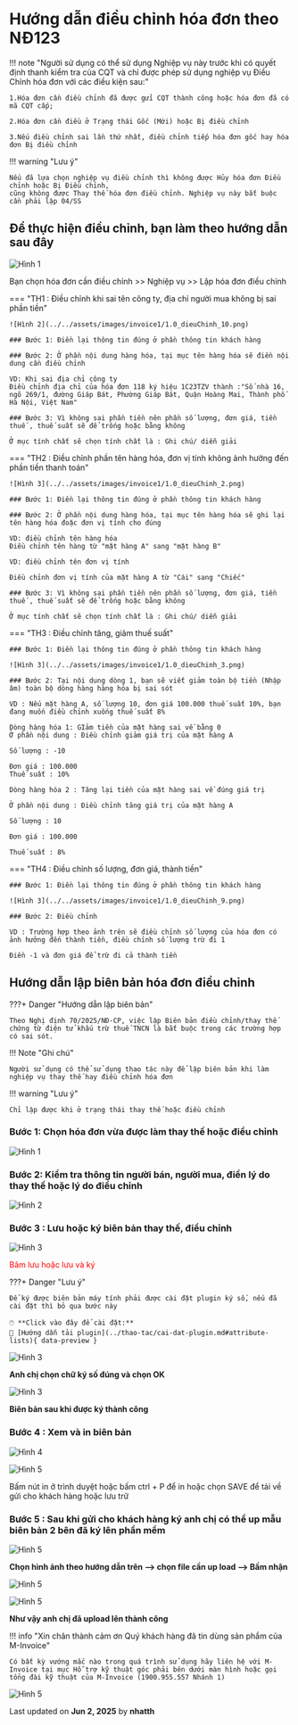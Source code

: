 # **Hướng dẫn điều chỉnh hóa đơn theo NĐ123**

!!! note "Người sử dụng có thể sử dụng Nghiệp vụ này trước khi có quyết định thanh kiểm tra của CQT và chỉ được phép sử dụng nghiệp vụ Điều Chỉnh hóa đơn với các điều kiện sau:"

    1.Hóa đơn cần điều chỉnh đã được gửi CQT thành công hoặc hóa đơn đã có mã CQT cấp;

    2.Hóa đơn cần điều ở Trạng thái Gốc (Mới) hoặc Bị điều chỉnh

    3.Nếu điều chỉnh sai lần thứ nhất, điều chỉnh tiếp hóa đơn gốc hay hóa đơn Bị điều chỉnh

!!! warning "Lưu ý"

    Nếu đã lựa chọn nghiệp vụ điều chỉnh thì không được Hủy hóa đơn Điều chỉnh hoặc Bị Điều chỉnh,
    cũng không được Thay thế hóa đơn điều chỉnh. Nghiệp vụ này bắt buộc cần phải lập 04/SS

## Để thực hiện điều chỉnh, bạn làm theo hướng dẫn sau đây

![Hình 1](../../assets/images/invoice1/1.0_dieuChinh_11.png)

Bạn chọn hóa đơn cần điều chỉnh >> Nghiệp vụ >> Lập hóa đơn điều chỉnh

=== "TH1 : Điều chỉnh khi sai tên công ty, địa chỉ người mua không bị sai phần tiền"

    ![Hình 2](../../assets/images/invoice1/1.0_dieuChinh_10.png)

    ### Bước 1: Điền lại thông tin đúng ở phần thông tin khách hàng

    ### Bước 2: Ở phần nội dung hàng hóa, tại mục tên hàng hóa sẽ điền nội dung cần điều chỉnh

    VD: Khi sai địa chỉ công ty
    Điều chỉnh địa chỉ của hóa đơn 118 ký hiệu 1C23TZV thành :"Số nhà 16, ngõ 269/1, đường Giáp Bát, Phường Giáp Bát, Quận Hoàng Mai, Thành phố Hà Nội, Việt Nam"

    ### Bước 3: Vì không sai phần tiền nên phần số lượng, đơn giá, tiền thuế , thuế suất sẽ để trống hoặc bằng không

    Ở mục tính chất sẽ chọn tính chất là : Ghi chú/ diễn giải

=== "TH2 : Điều chỉnh phần tên hàng hóa, đơn vị tính không ảnh hưởng đến phần tiền thanh toán"

    ![Hình 3](../../assets/images/invoice1/1.0_dieuChinh_2.png)

    ### Bước 1: Điền lại thông tin đúng ở phần thông tin khách hàng

    ### Bước 2: Ở phần nội dung hàng hóa, tại mục tên hàng hóa sẽ ghi lại tên hàng hóa đoặc đơn vị tính cho đúng

    VD: điều chỉnh tên hàng hóa
    Điều chỉnh tên hàng từ "mặt hàng A" sang "mặt hàng B"

    VD: điều chỉnh tên đơn vị tính

    Điều chỉnh đơn vị tính của mặt hàng A từ "Cái" sang "Chiếc"

    ### Bước 3: Vì không sai phần tiền nên phần số lượng, đơn giá, tiền thuế , thuế suất sẽ để trống hoặc bằng không

    Ở mục tính chất sẽ chọn tính chất là : Ghi chú/ diễn giải

=== "TH3 : Điều chỉnh tăng, giảm thuế suất"

    ### Bước 1: Điền lại thông tin đúng ở phần thông tin khách hàng

    ![Hình 3](../../assets/images/invoice1/1.0_dieuChinh_3.png)

    ### Bước 2: Tại nội dung dòng 1, bạn sẽ viết giảm toàn bộ tiền (Nhập âm) toàn bộ dòng hàng hàng hóa bị sai sót

    VD : Nếu mặt hàng A, số lượng 10, đơn giá 100.000 thuế suất 10%, bạn đang muốn điều chỉnh xuống thuế suất 8%

    Dòng hàng hóa 1: GIảm tiền của mặt hàng sai về bằng 0
    Ở phần nội dung : Điều chỉnh giảm giá trị của mặt hàng A

    Số lượng : -10

    Đơn giá : 100.000
    Thuế suất : 10%

    Dòng hàng hóa 2 : Tăng lại tiền của mặt hàng sai về đúng giá trị

    Ở phần nội dung : Điều chỉnh tăng giá trị của mặt hàng A

    Số lượng : 10

    Đơn giá : 100.000

    Thuế suất : 8%

=== "TH4 : Điều chỉnh số lượng, đơn giá, thành tiền"

    ### Bước 1: Điền lại thông tin đúng ở phần thông tin khách hàng

    ![Hình 3](../../assets/images/invoice1/1.0_dieuChinh_9.png)

    ### Bước 2: Điều chỉnh

    VD : Trường hợp theo ảnh trên sẽ điều chỉnh số lượng của hóa đơn có ảnh hưởng đến thành tiền, điều chỉnh số lượng trừ đi 1

    Điền -1 và đơn giá để trừ đi cả thành tiền

## Hướng dẫn lập biên bản hóa đơn điều chỉnh

???+ Danger "Hướng dẫn lập biên bản"

    Theo Nghị định 70/2025/NĐ-CP, việc lập Biên bản điều chỉnh/thay thế chứng từ điện tử khấu trừ thuế TNCN là bắt buộc trong các trường hợp có sai sót.

!!! Note "Ghi chú"

    Người sử dụng có thể sử dụng thao tác này để lập biên bản khi làm nghiệp vụ thay thế hay điều chỉnh hóa đơn

!!! warning "Lưu ý"

    Chỉ lập được khi ở trạng thái thay thế hoặc điều chỉnh

### **Bước 1: Chọn hóa đơn vừa được làm thay thế hoặc điều chỉnh**

![Hình 1](../../assets/images/invoice1/1-bienban-1.png)

### **Bước 2: Kiểm tra thông tin người bán, người mua, điền lý do thay thế hoặc lý do điều chỉnh**

![Hình 2](../../assets/images/invoice1/1-bienban-2.png)

### **Bước 3 : Lưu hoặc ký biên bản thay thế, điều chỉnh**

![Hình 3](../../assets/images/invoice1/1-bienban-3.png)

<span style="color:red;">Bâm lưu hoặc lưu và ký</span>

???+ Danger "Lưu ý"

    Để ký được biên bản máy tính phải được cài đặt plugin ký số, nếu đã cài đặt thì bỏ qua bước này

    🖱️ **Click vào đây để cài đặt:**
    📄 [Hướng dẫn tải plugin](../thao-tac/cai-dat-plugin.md#attribute-lists){ data-preview }

![Hình 3](../../assets/images/invoice1/1-bienban-6.png)

**Anh chị chọn chữ ký số đúng và chọn OK**

![Hình 3](../../assets/images/invoice1/1-bienban-7.png)

**Biên bản sau khi được ký thành công**

### **Bước 4 : Xem và in biên bản**

![Hình 4](../../assets/images/invoice1/1-bienban-4.png)

![Hình 5](../../assets/images/invoice1/1-bienban-5.png)

Bấm nút in ở trình duyệt hoặc bấm ctrl + P để in hoặc chọn SAVE để tải về gửi cho khách hàng hoặc lưu trữ

### **Bước 5 : Sau khi gửi cho khách hàng ký anh chị có thể up mẫu biên bản 2 bên đã ký lên phần mềm**

![Hình 5](../../assets/images/invoice1/1-bienban-8.png)

**Chọn hình ảnh theo hướng dẫn trên --> chọn file cần up load --> Bấm nhận**

![Hình 5](../../assets/images/invoice1/1-bienban-9.png)

![Hình 5](../../assets/images/invoice1/1-bienban-9.png)

**Như vậy anh chị đã upload lên thành công**

!!! info "Xin chân thành cảm ơn Quý khách hàng đã tin dùng sản phẩm của M-Invoice"

    Có bất kỳ vướng mắc nào trong quá trình sử dụng hãy liên hệ với M-Invoice tại mục Hỗ trợ kỹ thuật góc phải bên dưới màn hình hoặc gọi tổng đài kỹ thuật của M-Invoice (1900.955.557 Nhánh 1)

![Hình 5](../../assets/images/invoice1/1.0_suaTienBangTay_5.png)

<div class="last-updated">Last updated on <strong>Jun 2, 2025</strong> by <strong>nhatth</strong></div>
